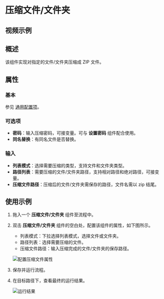 # 压缩文件/文件夹

## 视频示例

## 概述

该组件实现对指定的文件/文件夹压缩成 ZIP 文件。

## 属性

### 基本

参见 [通用配置项](../Appendix/CommonConfigurationItems.md)。

### 可选项

- **密码**：输入压缩密码，可接变量。可与 **设置密码** 组件配合使用。
- **同名替换**：有同名文件是否替换。

### 输入

- **列表模式**：选择需要压缩的类型，支持文件和文件夹类型。
- **路径列表**：需要压缩的文件/文件夹路径，支持相对路径和绝对路径，可接变量。
- **压缩文件路径**：压缩后的文件/文件夹需保存的路径，文件名需以 zip 结尾。

## 使用示例

1. 拖入一个 **压缩文件/文件夹** 组件至流程中。
2. 双击 **压缩文件/文件夹** 组件的空白处，配置该组件的属性，如下图所示。

    - 列表模式：下拉选择列表模式，选择文件或文件夹。
    - 路径列表：选择需要压缩的文件。
    - 压缩文件路径：输入压缩完成的文件/文件夹的保存路径。
  
    ![配置压缩文件属性](https://docimages.blob.core.chinacloudapi.cn/images/Activities/compressefile20210224.png)

3. 保存并运行流程。
4. 在目标路径下，查看最终的运行结果。

   ![运行结果](https://docimages.blob.core.chinacloudapi.cn/images/Activities/compressfileresult20210224.png)